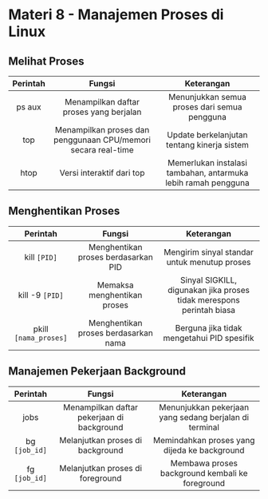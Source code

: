 # Materi 8 - Manajemen Proses di Linux

## Melihat Proses

| Perintah | Fungsi| Keterangan |
|:--:|:--:|:--:|
| ps aux | Menampilkan daftar proses yang berjalan | Menunjukkan semua proses dari semua pengguna |
| top | Menampilkan proses dan penggunaan CPU/memori secara real-time | Update berkelanjutan tentang kinerja sistem |
| htop | Versi interaktif dari top | Memerlukan instalasi tambahan, antarmuka lebih ramah pengguna |

## Menghentikan Proses

| Perintah | Fungsi| Keterangan |
|:--:|:--:|:--:|
| kill `[PID]` | Menghentikan proses berdasarkan PID | Mengirim sinyal standar untuk menutup proses |
| kill -9 `[PID]` | Memaksa menghentikan proses | Sinyal SIGKILL, digunakan jika proses tidak merespons perintah biasa |
| pkill `[nama_proses]` | Menghentikan proses berdasarkan nama | Berguna jika tidak mengetahui PID spesifik |

## Manajemen Pekerjaan Background

| Perintah | Fungsi| Keterangan |
|:--:|:--:|:--:|
| jobs | Menampilkan daftar pekerjaan di background | Menunjukkan pekerjaan yang sedang berjalan di terminal |
| bg `[job_id]` | Melanjutkan proses di background | Memindahkan proses yang dijeda ke background |
| fg `[job_id]` | Melanjutkan proses di foreground | Membawa proses background kembali ke foreground |
